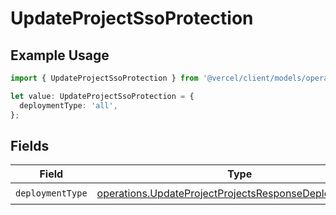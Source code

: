 # UpdateProjectSsoProtection

## Example Usage

```typescript
import { UpdateProjectSsoProtection } from '@vercel/client/models/operations';

let value: UpdateProjectSsoProtection = {
  deploymentType: 'all',
};
```

## Fields

| Field            | Type                                                                                                                             | Required           | Description |
| ---------------- | -------------------------------------------------------------------------------------------------------------------------------- | ------------------ | ----------- |
| `deploymentType` | [operations.UpdateProjectProjectsResponseDeploymentType](../../models/operations/updateprojectprojectsresponsedeploymenttype.md) | :heavy_check_mark: | N/A         |

